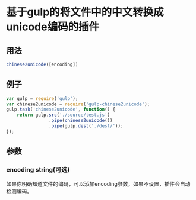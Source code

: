 # 基于gulp的将文件中的中文转换成unicode编码的插件

## 用法

```javascript
chinese2unicode([encoding])
```

## 例子

```javascript
var gulp = require('gulp');
var chinese2unicode = require('gulp-chinese2unicode');
gulp.task('chinese2unicode', function() {
    return gulp.src('./source/test.js')
                .pipe(chinese2unicode())
                .pipe(gulp.dest('./dest/'));
});
```


## 参数

### encoding string(可选)

如果你明确知道文件的编码，可以添加encoding参数，如果不设置，插件会自动检测编码。    
